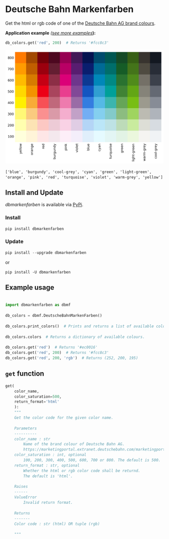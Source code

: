 # Deutsche Bahn Markenfarben
Get the html or rgb code of one of the [Deutsche Bahn AG brand colours](https://marketingportal.extranet.deutschebahn.com/marketingportal/Marke-und-Design/Basiselemente/Farbe).

**Application example** *([see more examples](https://github.com/jbnsn/dbmarkenfarben?tab=readme-ov-file#example-usage)***):**
```Python
db_colors.get('red', 200)  # Returns '#fcc8c3'
```

![Brand colours of Deutsche Bahn AG](overview/overview.png)

`['blue', 'burgundy', 'cool-grey', 'cyan', 'green', 'light-green', 'orange', 'pink', 'red', 'turquoise', 'violet', 'warm-grey', 'yellow']`

## Install and Update

*dbmarkenfarben* is available via [PyPi](https://pypi.org/project/dbmarkenfarben/).

### Install

```Python
pip install dbmarkenfarben
```

### Update

```Python
pip install --upgrade dbmarkenfarben
```
or
```
pip install -U dbmarkenfarben
```

## Example usage

```Python

import dbmarkenfarben as dbmf

db_colors = dbmf.DeutscheBahnMarkenFarben()

db_colors.print_colors()  # Prints and returns a list of available colours.

db_colors.colors  # Returns a dictionary of available colours.

db_colors.get('red')  # Returns '#ec0016'
db_colors.get('red', 200)  # Returns '#fcc8c3'
db_colors.get('red', 200, 'rgb')  # Returns (252, 200, 195)

```

## `get` function

```Python
get(
    color_name,
    color_saturation=500,
    return_format='html'
    ):
    """
    Get the color code for the given color name.

    Parameters
    ----------
    color_name : str
        Name of the brand colour of Deutsche Bahn AG.
        https://marketingportal.extranet.deutschebahn.com/marketingportal/Marke-und-Design/Basiselemente/Farbe
    color_saturation : int, optional
        100, 200, 300, 400, 500, 600, 700 or 800. The default is 500.
    return_format : str, optional
        Whether the html or rgb color code shall be returnd.
        The default is 'html'.

    Raises
    ------
    ValueError
        Invalid return format.

    Returns
    -------
    Color code : str (html) OR tuple (rgb)

    """
```
